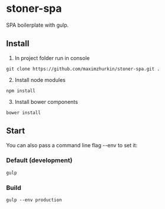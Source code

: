 # stoner-spa

SPA boilerplate with gulp.

## Install
1. In project folder run in console
```
git clone https://github.com/maximzhurkin/stoner-spa.git .
```
2. Install node modules
```
npm install
```
3. Install bower components
```
bower install
```

## Start
You can also pass a command line flag --env to set it:

### Default (development)
```
gulp
```

### Build
```
gulp --env production
```
